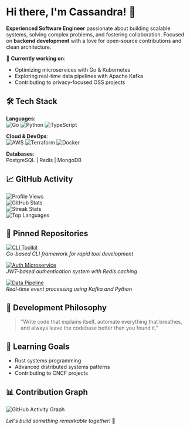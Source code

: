 # Hi there, I'm Cassandra! 👋  
**Experienced Software Engineer** passionate about building scalable systems, solving complex problems, and fostering collaboration. Focused on **backend development** with a love for open-source contributions and clean architecture.  

🔭 **Currently working on**:  
- Optimizing microservices with Go & Kubernetes  
- Exploring real-time data pipelines with Apache Kafka  
- Contributing to privacy-focused OSS projects  

## 🛠️ Tech Stack  
**Languages**:  
![Go](https://img.shields.io/badge/Go-00ADD8?style=flat&logo=go&logoColor=white) ![Python](https://img.shields.io/badge/Python-3776AB?style=flat&logo=python&logoColor=white) ![TypeScript](https://img.shields.io/badge/TypeScript-3178C6?style=flat&logo=typescript&logoColor=white)  

**Cloud & DevOps**:  
![AWS](https://img.shields.io/badge/AWS-232F3E?style=flat&logo=amazon-aws) ![Terraform](https://img.shields.io/badge/Terraform-7B42BC?style=flat&logo=terraform) ![Docker](https://img.shields.io/badge/Docker-2496ED?style=flat&logo=docker)  

**Databases**:  
PostgreSQL | Redis | MongoDB  

## 📈 GitHub Activity  
![Profile Views](https://komarev.com/ghpvc/?username=cassandravaughn231&color=blueviolet)  
![GitHub Stats](https://github-readme-stats.vercel.app/api?username=cassandravaughn231&show_icons=true&theme=radical&count_private=true&include_all_commits=true)  
![Streak Stats](https://github-readme-streak-stats.herokuapp.com/?user=cassandravaughn231&theme=radical)  
![Top Languages](https://github-readme-stats.vercel.app/api/top-langs/?username=cassandravaughn231&layout=compact&theme=radical&hide=html,css)  

## 🌟 Pinned Repositories  
[![CLI Toolkit](https://github-readme-stats.vercel.app/api/pin/?username=cassandravaughn231&repo=cli-toolkit&theme=radical)](https://github.com/cassandravaughn231/cli-toolkit)  
*Go-based CLI framework for rapid tool development*  

[![Auth Microservice](https://github-readme-stats.vercel.app/api/pin/?username=cassandravaughn231&repo=auth-microservice&theme=radical)](https://github.com/cassandravaughn231/auth-microservice)  
*JWT-based authentication system with Redis caching*  

[![Data Pipeline](https://github-readme-stats.vercel.app/api/pin/?username=cassandravaughn231&repo=data-pipeline&theme=radical)](https://github.com/cassandravaughn231/data-pipeline)  
*Real-time event processing using Kafka and Python*  

## 🎯 Development Philosophy  
> "Write code that explains itself, automate everything that breathes, and always leave the codebase better than you found it."  

## 🌱 Learning Goals  
- Rust systems programming  
- Advanced distributed systems patterns  
- Contributing to CNCF projects  

## 📊 Contribution Graph  
![GitHub Activity Graph](https://activity-graph.herokuapp.com/graph?username=cassandravaughn231&theme=react-dark&hide_border=true&area=true)  

*Let's build something remarkable together!* 🚀
